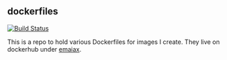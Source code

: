 ## dockerfiles

[![Build Status](https://travis-ci.org/emaiax/dockerfiles.svg?branch=master)](https://travis-ci.org/emaiax/dockerfiles)

This is a repo to hold various Dockerfiles for images I create. They live on dockerhub under [emaiax](https://hub.docker.com/u/emaiax/).

